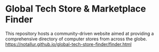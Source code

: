 # Global Tech Store & Marketplace Finder
This repository hosts a community-driven website aimed at providing a comprehensive directory of computer stores from across the globe.
https://notallur.github.io/global-tech-store-finder/finder.html
